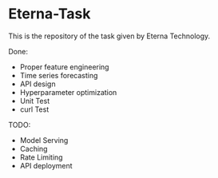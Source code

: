 # Eterna-Task

This is the repository of the task given by Eterna Technology.

Done: 
- Proper feature engineering
- Time series forecasting
- API design
- Hyperparameter optimization
- Unit Test
- curl Test

TODO:
- Model Serving
- Caching
- Rate Limiting
- API deployment

